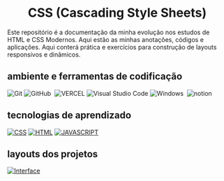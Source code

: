 <h1 align='center'> CSS (Cascading Style Sheets) </h1> 
Este repositório é a documentação da minha evolução nos estudos de HTML e CSS Modernos. Aqui estão as minhas anotações, códigos e aplicações. Aqui conterá prática e exercícios para construção de layouts responsivos e dinâmicos.

## ambiente e ferramentas de codificação
![Git](https://img.shields.io/badge/-Git-0D1117?style=for-the-badge&logo=git&labelColor=0D1117)
![GitHub](https://img.shields.io/badge/-GitHub-0D1117?style=for-the-badge&logo=github&labelColor=0D1117)&nbsp;
![VERCEL](https://img.shields.io/badge/Vercel-0D1117?style=for-the-badge&logo=vercel&logoColor=fff2)
![Visual Studio Code](https://img.shields.io/badge/-Visual%20Studio%20Code-0D1117?style=for-the-badge&logo=visual-studio-code&logoColor=007ACC&labelColor=0D1117)
![Windows](https://img.shields.io/badge/Windows-0D1117?style=for-the-badge&logo=windows&labelColor=0D1117)&nbsp;
![notion](https://img.shields.io/badge/Notion-0D1117?style=for-the-badge&logo=notion&logoColor=white)

## tecnologias de aprendizado
[![CSS](https://img.shields.io/badge/CSS-0D1117?style=for-the-badge&logo=css3&logoColor=007ACC)]()
[![HTML](https://img.shields.io/badge/HTML-0D1117?style=for-the-badge&logo=html5&logoColor=orange)]()
[![JAVASCRIPT](https://img.shields.io/badge/JavaScript-0D1117?style=for-the-badge&logo=javascript&logoColor=yellow)]()

## layouts dos projetos

[![Interface](https://img.shields.io/badge/layouts-0D1117?style=for-the-badge&logo=&logoColor=054595)](/interfaces.md)

